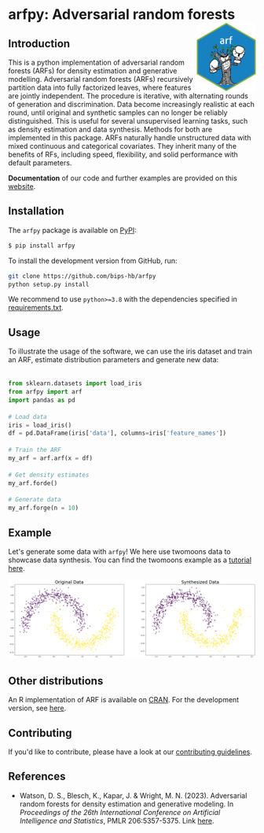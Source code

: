 # arfpy: Adversarial random forests <a href='https://bips-hb.github.io/arfpy/'><img src='docs/figures/logo.png' align="right" height="139" /></a>


## Introduction
This is a python implementation of adversarial random forests (ARFs) for density estimation and generative modelling. Adversarial random forests (ARFs) recursively partition data into fully factorized leaves, where features are jointly independent. The procedure is iterative, with alternating rounds of generation and discrimination. Data become increasingly realistic at each round, until original and synthetic samples can no longer be reliably distinguished. This is useful for several unsupervised learning tasks, such as density estimation and data synthesis. Methods for both are implemented in this package. ARFs naturally handle unstructured data with mixed continuous and categorical covariates. They inherit many of the benefits of RFs, including speed, flexibility, and solid performance with default parameters. 

**Documentation** of our code and further examples are provided on this [website](https://bips-hb.github.io/arfpy/). 

## Installation
The `arfpy` package is available on [PyPI](https://pypi.org/project/arfpy/):
```bash
$ pip install arfpy
```
To install the development version from GitHub, run:
```bash
git clone https://github.com/bips-hb/arfpy
python setup.py install
```
We recommend to use `python>=3.8` with the dependencies specified in [requirements.txt](https://github.com/bips-hb/arfpy/blob/master/requirements.txt). 

## Usage
To illustrate the usage of the software, we can use the iris dataset and train an ARF, estimate distribution parameters and generate new data:

```python

from sklearn.datasets import load_iris
from arfpy import arf
import pandas as pd

# Load data
iris = load_iris() 
df = pd.DataFrame(iris['data'], columns=iris['feature_names'])

# Train the ARF
my_arf = arf.arf(x = df)

# Get density estimates
my_arf.forde()

# Generate data
my_arf.forge(n = 10)

```
## Example
Let's generate some data with `arfpy`! We here use twomoons data to showcase data synthesis. You can find the twomoons example as a [tutorial here](https://bips-hb.github.io/arfpy/examples/twomoons.html).

![image info](https://github.com/bips-hb/arfpy/blob/GitHubPages/_images/examples_twomoons_11_01.png)

## Other distributions
An R implementation of ARF is available on [CRAN](https://cran.r-project.org/web/packages/arf/index.html). For the development version, see [here](https://github.com/bips-hb/arf/).

## Contributing
If you'd like to contribute, please have a look at our [contributing guidelines](https://github.com/bips-hb/arfpy/blob/master/CONTRIBUTING.md).

## References
* Watson, D. S., Blesch, K., Kapar, J. & Wright, M. N. (2023). Adversarial random forests for density estimation and generative modeling. In *Proceedings of the 26th International Conference on Artificial Intelligence and Statistics*, PMLR 206:5357-5375. Link [here](https://proceedings.mlr.press/v206/watson23a.html).
